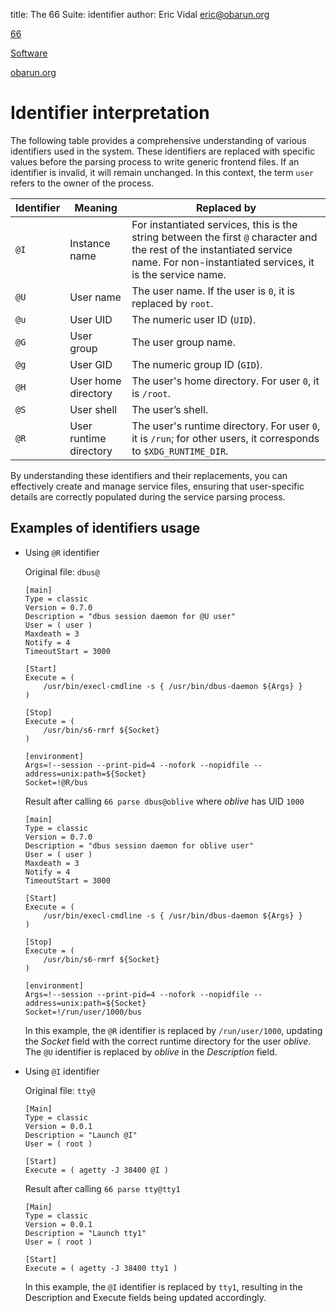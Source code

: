 title: The 66 Suite: identifier
author: Eric Vidal <eric@obarun.org>

[66](index.html)

[Software](https://web.obarun.org/software)

[obarun.org](https://web.obarun.org)

# Identifier interpretation

The following table provides a comprehensive understanding of various identifiers used in the system. These identifiers are replaced with specific values before the parsing process to write generic frontend files. If an identifier is invalid, it will remain unchanged. In this context, the term `user` refers to the owner of the process.

| Identifier | Meaning | Replaced by |
| --- | --- | --- |
| `@I` | Instance name |	For instantiated services, this is the string between the first `@` character and the rest of the instantiated service name. For non-instantiated services, it is the service name. |
| `@U` | User name |	The user name. If the user is `0`, it is replaced by `root`. |
| `@u` | User UID |	The numeric user ID (`UID`). |
| `@G` | User group |	The user group name. |
| `@g` | User GID |	The numeric group ID (`GID`). |
| `@H` | User home directory | The user's home directory. For user `0`, it is `/root`. |
| `@S` | User shell | The user’s shell. |
| `@R` | User runtime directory | The user's runtime directory. For user `0`, it is `/run`; for other users, it corresponds to `$XDG_RUNTIME_DIR`. |

By understanding these identifiers and their replacements, you can effectively create and manage service files, ensuring that user-specific details are correctly populated during the service parsing process.

## Examples of identifiers usage

- Using `@R` identifier

    Original file: `dbus@`

    ```
    [main]
    Type = classic
    Version = 0.7.0
    Description = "dbus session daemon for @U user"
    User = ( user )
    Maxdeath = 3
    Notify = 4
    TimeoutStart = 3000

    [Start]
    Execute = (
        /usr/bin/execl-cmdline -s { /usr/bin/dbus-daemon ${Args} }
    )

    [Stop]
    Execute = (
        /usr/bin/s6-rmrf ${Socket}
    )

    [environment]
    Args=!--session --print-pid=4 --nofork --nopidfile --address=unix:path=${Socket}
    Socket=!@R/bus
    ```

    Result after calling `66 parse dbus@oblive` where *oblive* has UID `1000`

    ```
    [main]
    Type = classic
    Version = 0.7.0
    Description = "dbus session daemon for oblive user"
    User = ( user )
    Maxdeath = 3
    Notify = 4
    TimeoutStart = 3000

    [Start]
    Execute = (
        /usr/bin/execl-cmdline -s { /usr/bin/dbus-daemon ${Args} }
    )

    [Stop]
    Execute = (
        /usr/bin/s6-rmrf ${Socket}
    )

    [environment]
    Args=!--session --print-pid=4 --nofork --nopidfile --address=unix:path=${Socket}
    Socket=!/run/user/1000/bus
    ```

    In this example, the `@R` identifier is replaced by `/run/user/1000`, updating the *Socket* field with the correct runtime directory for the user *oblive*. The `@U` identifier is replaced by *oblive* in the *Description* field.


- Using `@I` identifier

    Original file: `tty@`

    ```
    [Main]
    Type = classic
    Version = 0.0.1
    Description = "Launch @I"
    User = ( root )

    [Start]
    Execute = ( agetty -J 38400 @I )
    ```

    Result after calling `66 parse tty@tty1`

    ```
    [Main]
    Type = classic
    Version = 0.0.1
    Description = "Launch tty1"
    User = ( root )

    [Start]
    Execute = ( agetty -J 38400 tty1 )
    ```

    In this example, the `@I` identifier is replaced by `tty1`, resulting in the Description and Execute fields being updated accordingly.
